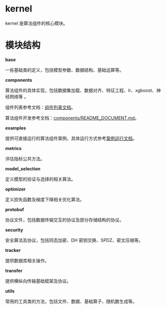 # kernel

kernel 是算法组件的核心模块。

# 模块结构

**base**

一些基础类的定义，包括模型参数、数据结构、基础运算等。

**components**

算法组件的具体实现，包括数据集加载、数据对齐、特征工程、lr、xgboost、神经网络等 。

组件列表参考文档：[组件列表文档](./components)。

算法组件开发参考文档：[components/README_DOCUMENT.md](./components/README_DOCUMENT.md)。

**examples**

提供可直接运行的算法组件案例，具体运行方式参考[案例运行文档](./examples/README.md)。

**metrics**

评估指标公共方法。

**model_selection**

定义模型的验证与选择的相关算法。

**optimizer**

定义损失函数及梯度下降相关优化算法。

**protobuf**

协议文件，包括数据传输交互的协议及部分存储结构的协议。

**security**

安全算法及协议，包括同态加密、DH 密钥交换、SPDZ、密文压缩等。

**tracker**

提供数据库相关操作。

**transfer**

提供横纵向传输基础框架及协议。

**utils**

常用的工具类的方法，包括文件、数据、基础算子、随机数生成等。